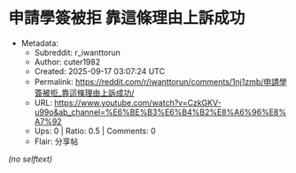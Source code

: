 # 申請學簽被拒 靠這條理由上訴成功

- Metadata:
  - Subreddit: r_iwanttorun
  - Author: cuter1982
  - Created: 2025-09-17 03:07:24 UTC
  - Permalink: https://reddit.com/r/iwanttorun/comments/1nj1zmb/申請學簽被拒_靠這條理由上訴成功/
  - URL: https://www.youtube.com/watch?v=CzkGKV-u99o&ab_channel=%E6%BE%B3%E6%B4%B2%E8%A6%96%E8%A7%92
  - Ups: 0 | Ratio: 0.5 | Comments: 0
  - Flair: 分享帖

_(no selftext)_
